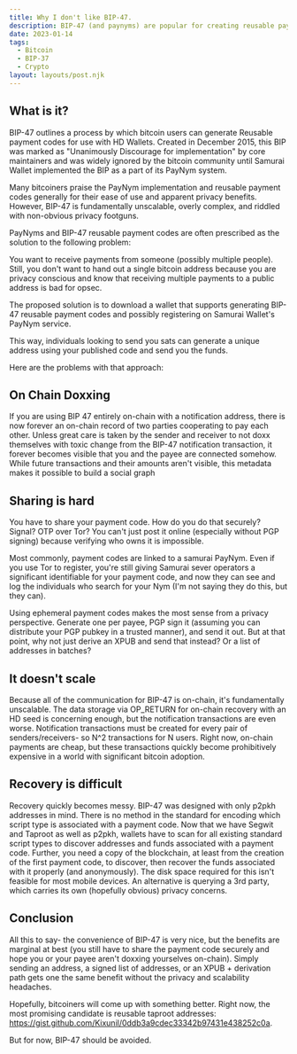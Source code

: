 ```yaml
---
title: Why I don't like BIP-47.
description: BIP-47 (and paynyms) are popular for creating reusable payment codes. However, there are some often overlooked privacy footguns that make them not worth it.
date: 2023-01-14
tags:
  - Bitcoin
  - BIP-37
  - Crypto
layout: layouts/post.njk
---
```


## What is it?

BIP-47 outlines a process by which bitcoin users can generate Reusable payment codes for use with HD Wallets. Created in December 2015, this BIP was marked as "Unanimously Discourage for implementation" by core maintainers and was widely ignored by the bitcoin community until Samurai Wallet implemented the BIP as a part of its PayNym system.

Many bitcoiners praise the PayNym implementation and reusable payment codes generally for their ease of use and apparent privacy benefits. However, BIP-47 is fundamentally unscalable, overly complex, and riddled with non-obvious privacy footguns.

PayNyms and BIP-47 reusable payment codes are often prescribed as the solution to the following problem:

You want to receive payments from someone (possibly multiple people). Still, you don't want to hand out a single bitcoin address because you are privacy conscious and know that receiving multiple payments to a public address is bad for opsec.

The proposed solution is to download a wallet that supports generating BIP-47 reusable payment codes and possibly registering on Samurai Wallet's PayNym service.

This way, individuals looking to send you sats can generate a unique address using your published code and send you the funds.

Here are the problems with that approach:

## On Chain Doxxing

If you are using BIP 47 entirely on-chain with a notification address, there is now forever an on-chain record of two parties cooperating to pay each other. Unless great care is taken by the sender and receiver to not doxx themselves with toxic change from the BIP-47 notification transaction, it forever becomes visible that you and the payee are connected somehow. While future transactions and their amounts aren't visible, this metadata makes it possible to build a social graph

## Sharing is hard

You have to share your payment code. How do you do that securely? Signal? OTP over Tor? You can't just post it online (especially without PGP signing) because verifying who owns it is impossible. 

Most commonly, payment codes are linked to a samurai PayNym. Even if you use Tor to register, you're still giving Samurai sever operators a significant identifiable for your payment code, and now they can see and log the individuals who search for your Nym (I'm not saying they do this, but they can).

Using ephemeral payment codes makes the most sense from a privacy perspective. Generate one per payee, PGP sign it (assuming you can distribute your PGP pubkey in a trusted manner), and send it out. But at that point, why not just derive an XPUB and send that instead? Or a list of addresses in batches?

## It doesn't scale

Because all of the communication for BIP-47 is on-chain, it's fundamentally unscalable. The data storage via OP_RETURN for on-chain recovery with an HD seed is concerning enough, but the notification transactions are even worse. Notification transactions must be created for every pair of senders/receivers- so N^2 transactions for N users. Right now, on-chain payments are cheap, but these transactions quickly become prohibitively expensive in a world with significant bitcoin adoption.

## Recovery is difficult

Recovery quickly becomes messy. BIP-47 was designed with only p2pkh addresses in mind. There is no method in the standard for encoding which script type is associated with a payment code. Now that we have Segwit and Taproot as well as p2pkh, wallets have to scan for all existing standard script types to discover addresses and funds associated with a payment code. Further, you need a copy of the blockchain, at least from the creation of the first payment code, to discover, then recover the funds associated with it properly (and anonymously). The disk space required for this isn't feasible for most mobile devices. An alternative is querying a 3rd party, which carries its own (hopefully obvious) privacy concerns.

## Conclusion

All this to say- the convenience of BIP-47 is very nice, but the benefits are marginal at best (you still have to share the payment code securely and hope you or your payee aren't doxxing yourselves on-chain). Simply sending an address, a signed list of addresses, or an XPUB + derivation path gets one the same benefit without the privacy and scalability headaches.

Hopefully, bitcoiners will come up with something better. Right now, the most promising candidate is reusable taproot addresses: https://gist.github.com/Kixunil/0ddb3a9cdec33342b97431e438252c0a.

But for now, BIP-47 should be avoided.
